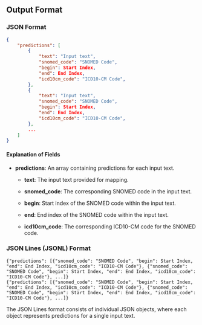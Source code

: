 ## Output Format

### JSON Format

```json
{
    "predictions": [
        {
            "text": "Input text",
            "snomed_code": "SNOMED Code",
            "begin": Start Index,
            "end": End Index,
            "icd10cm_code": "ICD10-CM Code",
        },
        {
            "text": "Input text",
            "snomed_code": "SNOMED Code",
            "begin": Start Index,
            "end": End Index,
            "icd10cm_code": "ICD10-CM Code",
        },
        ...
    ]
}

```

#### Explanation of Fields

- **predictions**: An array containing predictions for each input text.

  - **text**: The input text provided for mapping.

  - **snomed_code**: The corresponding SNOMED code in the input text.

  - **begin**: Start index of the SNOMED code within the input text.

  - **end**: End index of the SNOMED code within the input text.

  - **icd10cm_code**: The corresponding ICD10-CM code for the SNOMED code.


### JSON Lines (JSONL) Format

```
{"predictions": [{"snomed_code": "SNOMED Code", "begin": Start Index, "end": End Index, "icd10cm_code": "ICD10-CM Code"}, {"snomed_code": "SNOMED Code", "begin": Start Index, "end": End Index, "icd10cm_code": "ICD10-CM Code"}, ...]}
{"predictions": [{"snomed_code": "SNOMED Code", "begin": Start Index, "end": End Index, "icd10cm_code": "ICD10-CM Code"}, {"snomed_code": "SNOMED Code", "begin": Start Index, "end": End Index, "icd10cm_code": "ICD10-CM Code"}, ...]}
```

The JSON Lines format consists of individual JSON objects, where each object represents predictions for a single input text.